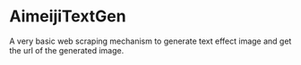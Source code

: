 # AimeijiTextGen
A very basic web scraping mechanism to generate text effect image and get the url of the generated image.
